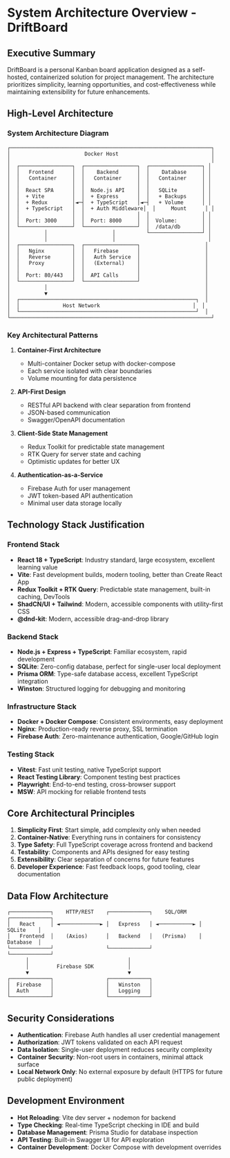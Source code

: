 # System Architecture Overview - DriftBoard

## Executive Summary

DriftBoard is a personal Kanban board application designed as a self-hosted, containerized solution for project management. The architecture prioritizes simplicity, learning opportunities, and cost-effectiveness while maintaining extensibility for future enhancements.

## High-Level Architecture

### System Architecture Diagram

```
┌─────────────────────────────────────────────────────────────────┐
│                        Docker Host                              │
│                                                                 │
│  ┌─────────────────┐  ┌─────────────────┐  ┌─────────────────┐ │
│  │   Frontend      │  │    Backend      │  │    Database     │ │
│  │   Container     │  │   Container     │  │   Container     │ │
│  │                 │  │                 │  │                 │ │
│  │  React SPA      │  │  Node.js API    │  │   SQLite        │ │
│  │  + Vite         │  │  + Express      │  │   + Backups     │ │
│  │  + Redux        │◄─┤  + TypeScript   │◄─┤   + Volume      │ │
│  │  + TypeScript   │  │  + Auth Middleware│  │     Mount      │ │
│  │                 │  │                 │  │                 │ │
│  │  Port: 3000     │  │  Port: 8000     │  │  Volume:        │ │
│  └─────────────────┘  └─────────────────┘  │  /data/db       │ │
│           │                     │          └─────────────────┘ │
│           │                     │                              │
│  ┌─────────────────┐  ┌─────────────────┐                     │
│  │   Nginx         │  │   Firebase      │                     │
│  │   Reverse       │  │   Auth Service  │                     │
│  │   Proxy         │  │   (External)    │                     │
│  │                 │  │                 │                     │
│  │  Port: 80/443   │  │  API Calls      │                     │
│  └─────────────────┘  └─────────────────┘                     │
│           │                                                   │
│           ▼                                                   │
│  ┌─────────────────────────────────────────────────────────┐  │
│  │              Host Network                              │  │
│  └─────────────────────────────────────────────────────────┘  │
└─────────────────────────────────────────────────────────────────┘
```

### Key Architectural Patterns

1. **Container-First Architecture**
   - Multi-container Docker setup with docker-compose
   - Each service isolated with clear boundaries
   - Volume mounting for data persistence

2. **API-First Design**
   - RESTful API backend with clear separation from frontend
   - JSON-based communication
   - Swagger/OpenAPI documentation

3. **Client-Side State Management**
   - Redux Toolkit for predictable state management
   - RTK Query for server state and caching
   - Optimistic updates for better UX

4. **Authentication-as-a-Service**
   - Firebase Auth for user management
   - JWT token-based API authentication
   - Minimal user data storage locally

## Technology Stack Justification

### Frontend Stack
- **React 18 + TypeScript**: Industry standard, large ecosystem, excellent learning value
- **Vite**: Fast development builds, modern tooling, better than Create React App
- **Redux Toolkit + RTK Query**: Predictable state management, built-in caching, DevTools
- **ShadCN/UI + Tailwind**: Modern, accessible components with utility-first CSS
- **@dnd-kit**: Modern, accessible drag-and-drop library

### Backend Stack
- **Node.js + Express + TypeScript**: Familiar ecosystem, rapid development
- **SQLite**: Zero-config database, perfect for single-user local deployment
- **Prisma ORM**: Type-safe database access, excellent TypeScript integration
- **Winston**: Structured logging for debugging and monitoring

### Infrastructure Stack
- **Docker + Docker Compose**: Consistent environments, easy deployment
- **Nginx**: Production-ready reverse proxy, SSL termination
- **Firebase Auth**: Zero-maintenance authentication, Google/GitHub login

### Testing Stack
- **Vitest**: Fast unit testing, native TypeScript support
- **React Testing Library**: Component testing best practices
- **Playwright**: End-to-end testing, cross-browser support
- **MSW**: API mocking for reliable frontend tests

## Core Architectural Principles

1. **Simplicity First**: Start simple, add complexity only when needed
2. **Container-Native**: Everything runs in containers for consistency
3. **Type Safety**: Full TypeScript coverage across frontend and backend
4. **Testability**: Components and APIs designed for easy testing
5. **Extensibility**: Clear separation of concerns for future features
6. **Developer Experience**: Fast feedback loops, good tooling, clear documentation

## Data Flow Architecture

```
┌─────────────┐    HTTP/REST    ┌─────────────┐    SQL/ORM    ┌─────────────┐
│   React     │ ◄─────────────► │   Express   │ ◄───────────► │   SQLite    │
│   Frontend  │    (Axios)      │   Backend   │   (Prisma)    │   Database  │
└─────────────┘                 └─────────────┘               └─────────────┘
      │                                │
      │         Firebase SDK           │
      ▼                                ▼
┌─────────────┐                 ┌─────────────┐
│  Firebase   │                 │   Winston   │
│  Auth       │                 │   Logging   │
└─────────────┘                 └─────────────┘
```

## Security Considerations

- **Authentication**: Firebase Auth handles all user credential management
- **Authorization**: JWT tokens validated on each API request
- **Data Isolation**: Single-user deployment reduces security complexity
- **Container Security**: Non-root users in containers, minimal attack surface
- **Local Network Only**: No external exposure by default (HTTPS for future public deployment)

## Development Environment

- **Hot Reloading**: Vite dev server + nodemon for backend
- **Type Checking**: Real-time TypeScript checking in IDE and build
- **Database Management**: Prisma Studio for database inspection
- **API Testing**: Built-in Swagger UI for API exploration
- **Container Development**: Docker Compose with development overrides
